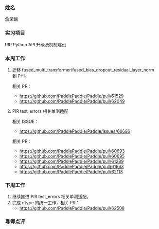 ### 姓名

詹荣瑞

### 实习项目

PIR Python API 升级及机制建设

### 本周工作

1. 迁移 fused_multi_transformer/fused_bias_dropout_residual_layer_norm 到 PHI。

    相关 PR：
    - https://github.com/PaddlePaddle/Paddle/pull/61529
    - https://github.com/PaddlePaddle/Paddle/pull/62049

2. PIR test_errors 相关单测适配
    
    相关 ISSUE：
    - https://github.com/PaddlePaddle/Paddle/issues/60696

    相关 PR：
    - https://github.com/PaddlePaddle/Paddle/pull/60693
    - https://github.com/PaddlePaddle/Paddle/pull/60695
    - https://github.com/PaddlePaddle/Paddle/pull/61289
    - https://github.com/PaddlePaddle/Paddle/pull/61963
    - https://github.com/PaddlePaddle/Paddle/pull/62118

### 下周工作

1. 继续推进 PIR test_errors 相关单测适配。
2. 完成 dtype 的统一工作，相关 PR：
    - https://github.com/PaddlePaddle/Paddle/pull/62508

### 导师点评
